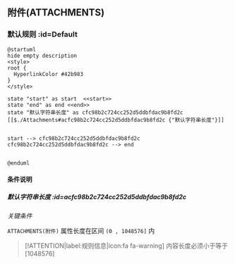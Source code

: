 ## 附件(ATTACHMENTS) <!-- {docsify-ignore-all} -->

   

### 默认规则 :id=Default

```plantuml
@startuml
hide empty description
<style>
root {
  HyperlinkColor #42b983
}
</style>

state "start" as start  <<start>>
state "end" as end <<end>>
state "默认字符串长度" as cfc98b2c724cc252d5ddbfdac9b8fd2c [[$./Attachments#acfc98b2c724cc252d5ddbfdac9b8fd2c {"默认字符串长度"}]]


start --> cfc98b2c724cc252d5ddbfdac9b8fd2c 
cfc98b2c724cc252d5ddbfdac9b8fd2c --> end 


@enduml
```

#### 条件说明

##### 默认字符串长度 :id=acfc98b2c724cc252d5ddbfdac9b8fd2c


*关键条件*


`ATTACHMENTS(附件)` 属性长度在区间 `(0 , 1048576]` 内

> [!ATTENTION|label:规则信息|icon:fa fa-warning]
> 内容长度必须小于等于[1048576]







